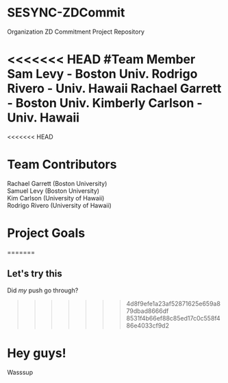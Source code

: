 # SESYNC-ZDCommit
Organization ZD Commitment Project Repository

<<<<<<< HEAD
#Team Member
Sam Levy - Boston Univ.
Rodrigo Rivero - Univ. Hawaii
Rachael Garrett - Boston Univ.
Kimberly Carlson - Univ. Hawaii
=======

<<<<<<< HEAD
# Team Contributors
Rachael Garrett (Boston University)  
Samuel Levy (Boston University)  
Kim Carlson (University of Hawaii)  
Rodrigo Rivero (University of Hawaii)  
  
  
# Project Goals
=======

## Let's try this
Did *my* push go through?  
>>>>>>> 4d8f9efe1a23af52871625e659a879dbad8666df
>>>>>>> 8531f4b66ef88c85ed17c0c558f486e4033cf9d2

# Hey guys!
Wasssup
